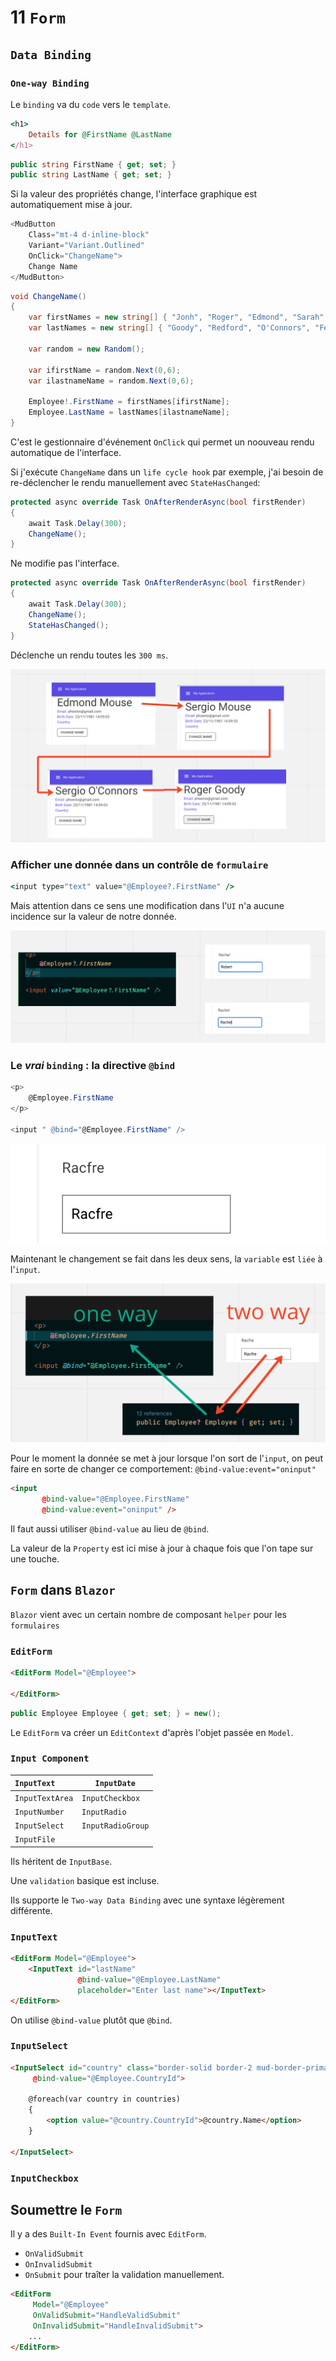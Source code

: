 # 11 `Form`



## `Data Binding`



### `One-way Binding`

Le `binding` va du `code` vers le `template`.

```ruby
<h1>
    Details for @FirstName @LastName
</h1>
```

```cs
public string FirstName { get; set; }
public string LastName { get; set; }
```

Si la valeur des propriétés change, l'interface graphique est automatiquement mise à jour.

```cs
<MudButton 
    Class="mt-4 d-inline-block" 
    Variant="Variant.Outlined" 
    OnClick="ChangeName">
    Change Name
</MudButton>
```

```cs
void ChangeName()
{
    var firstNames = new string[] { "Jonh", "Roger", "Edmond", "Sarah", "Jeanne", "Sergio", "Martina" };
    var lastNames = new string[] { "Goody", "Redford", "O'Connors", "Federer", "Juno", "Mouse", "Steinfield" };

    var random = new Random();

    var ifirstName = random.Next(0,6);
    var ilastnameName = random.Next(0,6);

    Employee!.FirstName = firstNames[ifirstName];
    Employee.LastName = lastNames[ilastnameName];
}
```

C'est le gestionnaire d'événement `OnClick` qui permet un noouveau rendu automatique de l'interface.

Si j'exécute `ChangeName` dans un `life cycle hook` par exemple, j'ai besoin de re-déclencher le rendu manuellement avec `StateHasChanged`:

```cs
protected async override Task OnAfterRenderAsync(bool firstRender)
{
    await Task.Delay(300);
    ChangeName();
}
```

Ne modifie pas l'interface.

```cs
protected async override Task OnAfterRenderAsync(bool firstRender)
{
    await Task.Delay(300);
    ChangeName();
    StateHasChanged();
}
```

Déclenche un rendu toutes les `300 ms`.

<img src="assets/ui-state-changed-refresh.png" alt="ui-state-changed-refresh" />



### Afficher une donnée dans un contrôle de `formulaire`

```ruby
<input type="text" value="@Employee?.FirstName" />
```

Mais attention dans ce sens une modification dans l'`UI` n'a aucune incidence sur la valeur de notre donnée.

![modification-not-change-ui](assets/modification-not-change-ui.png)



### Le *vrai* `binding` : la directive `@bind`

```cs
<p>
    @Employee.FirstName
</p>

<input " @bind="@Employee.FirstName" />
```

<img src="assets/two-way-binding-new-works-good.png" alt="two-way-binding-new-works-good" />

Maintenant le changement se fait dans les deux sens, la `variable` est `liée` à l'`input`.

<img src="assets/one-way-and-two-ways-data-binding.png" alt="one-way-and-two-ways-data-binding" />

Pour le moment la donnée se met à jour lorsque l'on sort de l'`input`, on peut faire en sorte de changer ce comportement: `@bind-value:event="oninput"`

```html
<input 
       @bind-value="@Employee.FirstName" 
       @bind-value:event="oninput" />
```

Il faut aussi utiliser `@bind-value` au lieu de `@bind`.

La valeur de la `Property` est ici mise à jour à chaque fois que l'on tape sur une touche.



## `Form` dans `Blazor`

`Blazor` vient avec un certain nombre de composant `helper` pour les `formulaires`



### `EditForm`

```html
<EditForm Model="@Employee">

</EditForm>
```

```cs
public Employee Employee { get; set; } = new();
```

Le `EditForm` va créer un `EditContext` d'après l'objet passée en `Model`.



### `Input Component`

| `InputText`     | `InputDate`       |
| :-------------- | ----------------- |
| `InputTextArea` | `InputCheckbox`   |
| `InputNumber`   | `InputRadio`      |
| `InputSelect`   | `InputRadioGroup` |
| `InputFile`     |                   |

Ils héritent de `InputBase`.

Une `validation` basique est incluse.

Ils supporte le `Two-way Data Binding` avec une syntaxe légèrement différente.



### `InputText`

```html
<EditForm Model="@Employee">
	<InputText id="lastName"
               @bind-value="@Employee.LastName"
               placeholder="Enter last name"></InputText>
</EditForm>
```

On utilise `@bind-value` plutôt que `@bind`.



### `InputSelect`

```html
<InputSelect id="country" class="border-solid border-2 mud-border-primary pa-4"
     @bind-value="@Employee.CountryId">
	
    @foreach(var country in countries)
    {
    	<option value="@country.CountryId">@country.Name</option>
    }
    
</InputSelect>
```



### `InputCheckbox`





## Soumettre le `Form`

Il y a des `Built-In Event` fournis avec `EditForm`.

- `OnValidSubmit`
- `OnInvalidSubmit`
- `OnSubmit` pour traîter la validation manuellement.

```html
<EditForm
     Model="@Employee"
     OnValidSubmit="HandleValidSubmit"
     OnInvalidSubmit="HandleInvalidSubmit">
	...
</EditForm>
```

